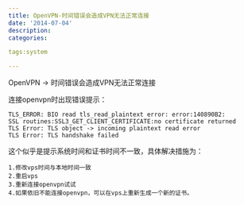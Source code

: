 ```yaml
---
title: OpenVPN-时间错误会造成VPN无法正常连接
date: '2014-07-04'
description:
categories:

tags:system

---
```


OpenVPN -> 时间错误会造成VPN无法正常连接
 
连接openvpn时出现错误提示：
	 
	TLS_ERROR: BIO read tls_read_plaintext error: error:140890B2:
	SSL routines:SSL3_GET_CLIENT_CERTIFICATE:no certificate returned
	TLS Error: TLS object -> incoming plaintext read error
	TLS Error: TLS handshake failed
 
这个似乎是提示系统时间和证书时间不一致，具体解决措施为：

	1.修改vps时间与本地时间一致
	2.重启vps
	3.重新连接openvpn试试
	4.如果依旧不能连接openvpn，可以在vps上重新生成一个新的证书。

